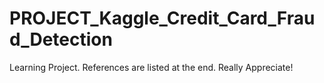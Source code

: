 # PROJECT_Kaggle_Credit_Card_Fraud_Detection
Learning Project. References are listed at the end. Really Appreciate!

